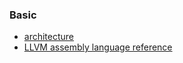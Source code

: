### Basic
* [architecture](http://www.aosabook.org/en/llvm.html)
* [LLVM assembly language reference](http://llvm.org/docs/LangRef.html)
